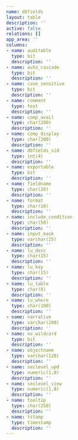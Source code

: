 ```yaml
---
name: dbfields
layout: table
description: ''
active: false
relations: []
app_area: ''
columns:
- name: auditable
  type: bit
  description: ''
- name: auto_cascade
  type: bit
  description: ''
- name: case_sensitive
  type: bit
  description: ''
- name: comment
  type: text
  description: ''
- name: comp_avail
  type: char(200)
  description: ''
- name: comp_display
  type: char(200)
  description: ''
- name: dbfields_sid
  type: int(4)
  description: ''
- name: exportable
  type: bit
  description: ''
- name: fieldname
  type: char(20)
  description: ''
- name: format
  type: char(10)
  description: ''
- name: include_condition
  type: char(50)
  description: ''
- name: input_mask
  type: varchar(25)
  description: ''
- name: lu_desc
  type: char(15)
  description: ''
- name: lu_key
  type: char(15)
  description: ''
- name: lu_table
  type: char(8)
  description: ''
- name: lu_where
  type: char(100)
  description: ''
- name: narrative
  type: varchar(200)
  description: ''
- name: no_wildcard
  type: bit
  description: ''
- name: objectname
  type: varchar(128)
  description: ''
- name: seclevel_upd
  type: numeric(1,0)
  description: ''
- name: seclevel_view
  type: numeric(1,0)
  description: ''
- name: tooltip
  type: char(250)
  description: ''
- name: tstamp
  type: timestamp
  description: ''
---
```


